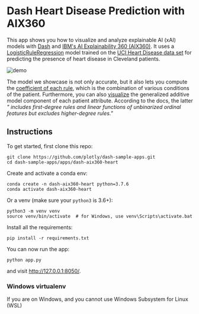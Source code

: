 <!--
To get started, replace
Dash Heart Disease Prediction with AIX360 with your app name (e.g. Dash Super Cool App)
dash-aix360-heart with the short handle (e.g. dash-super-cool)

If this is in dash sample apps, uncomment the second "git clone https..." and remove the first one.
If this is in dash sample apps and you have a colab demo, uncomment the "Open in Colab" link to see the badge (make sure to create a ColabDemo.ipynb) first.

-->
# Dash Heart Disease Prediction with AIX360
<!-- 
[![Open In Colab](https://colab.research.google.com/assets/colab-badge.svg)](https://colab.research.google.com/github/plotly/dash-sample-apps/blob/master/apps/dash-aix360-heart/ColabDemo.ipynb)
 -->

This app shows you how to visualize and analyze explainable AI (xAI) models with [Dash](https://plotly.com/dash/) and [IBM's AI Explainability 360 (AIX360)](https://aix360.mybluemix.net/). It uses a [LogisticRuleRegression](https://aix360.readthedocs.io/en/latest/dise.html#aix360.algorithms.rbm.logistic_regression.LogisticRuleRegression) model trained on the [UCI Heart Disease data set](https://archive.ics.uci.edu/ml/datasets/heart+Disease) for predicting the presence of heart disease in Cleveland patients.

![demo](assets/demo.gif)

The model we showcase is not only accurate, but it also lets you compute the [coefficient of each rule](https://aix360.readthedocs.io/en/latest/dise.html#aix360.algorithms.rbm.logistic_regression.LogisticRuleRegression.explain), which is the combination of various conditions of the patient. Furthermore, you can also [visualize](https://aix360.readthedocs.io/en/latest/dise.html#aix360.algorithms.rbm.logistic_regression.LogisticRuleRegression.visualize) the generalized additive model component of each patient attribute. According to the docs, the latter *" includes first-degree rules and linear functions of unbinarized ordinal features but excludes higher-degree rules."*



## Instructions

To get started, first clone this repo:

<!-- ```
git clone https://github.com/plotly/dash-aix360-heart.git
cd dash-aix360-heart
``` -->


```
git clone https://github.com/plotly/dash-sample-apps.git
cd dash-sample-apps/apps/dash-aix360-heart
```


Create and activate a conda env:
```
conda create -n dash-aix360-heart python=3.7.6
conda activate dash-aix360-heart
```

Or a venv (make sure your `python3` is 3.6+):
```
python3 -m venv venv
source venv/bin/activate  # for Windows, use venv\Scripts\activate.bat
```

Install all the requirements:

```
pip install -r requirements.txt
```

You can now run the app:
```
python app.py
```

and visit http://127.0.0.1:8050/.


### Windows virtualenv

If you are on Windows, and you cannot use Windows Subsystem for Linux (WSL)

